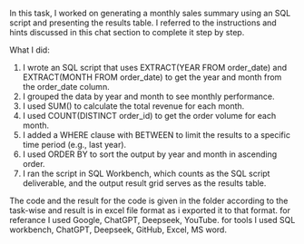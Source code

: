 In this task, I worked on generating a monthly sales summary using an SQL script and presenting the results table.
I referred to the instructions and hints discussed in this chat section to complete it step by step.

What I did:
1. I wrote an SQL script that uses EXTRACT(YEAR FROM order_date) and EXTRACT(MONTH FROM order_date) to get the year and month from the order_date column.
2. I grouped the data by year and month to see monthly performance.
3. I used SUM() to calculate the total revenue for each month.
4. I used COUNT(DISTINCT order_id) to get the order volume for each month.
5. I added a WHERE clause with BETWEEN to limit the results to a specific time period (e.g., last year).
6. I used ORDER BY to sort the output by year and month in ascending order.
7. I ran the script in SQL Workbench, which counts as the SQL script deliverable, and the output result grid serves as the results table.

The code and the result for the code is given in the folder according to the task-wise and result is in excel file format as i exported it to that format.
for referance I used Google, ChatGPT, Deepseek, YouTube.
for tools I used SQL workbench, ChatGPT, Deepseek, GitHub, Excel, MS word.
